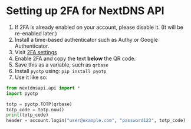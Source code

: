 # Setting up 2FA for NextDNS API
1. If 2FA is already enabled on your account, please disable it. (It will be re-enabled later.)
2. Install a time-based authenticator such as Authy or Google Authenticator.
3. Visit [2FA settings](https://my.nextdns.io/account)
4. Enable 2FA and copy the text **below** the QR code.
5. Save this as a variable, such as ```qrbase```
6. Install ```pyotp``` using: ```pip install pyotp```
7. Use it like so:
```py
from nextdnsapi.api import *
import pyotp

totp = pyotp.TOTP(qrbase)
totp_code = totp.now()
print(totp_code)
header = account.login("user@example.com", "password123", totp_code)
